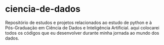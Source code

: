 # ciencia-de-dados
Repositório de estudos e projetos relacionados ao estudo de python e à Pós-Graduação em Ciência de Dados e Inteligência Artificial.
aqui colocarei todos os códigos que eu desenvolver durante minha jornada ao mundo dos dados.
